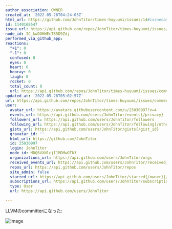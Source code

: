 ```yaml
---
author_association: OWNER
created_at: '2022-05-28T04:24:03Z'
html_url: https://github.com/JohnTitor/times-huyuumi/issues/14#issuecomment-1140168547
id: 1140168547
issue_url: https://api.github.com/repos/JohnTitor/times-huyuumi/issues/14
node_id: IC_kwDOHWEcT85D9Zdj
performed_via_github_app: 
reactions:
  "+1": 0
  "-1": 0
  confused: 0
  eyes: 0
  heart: 0
  hooray: 0
  laugh: 0
  rocket: 0
  total_count: 0
  url: https://api.github.com/repos/JohnTitor/times-huyuumi/issues/comments/1140168547/reactions
updated_at: '2022-05-28T05:02:57Z'
url: https://api.github.com/repos/JohnTitor/times-huyuumi/issues/comments/1140168547
user:
  avatar_url: https://avatars.githubusercontent.com/u/25030997?v=4
  events_url: https://api.github.com/users/JohnTitor/events{/privacy}
  followers_url: https://api.github.com/users/JohnTitor/followers
  following_url: https://api.github.com/users/JohnTitor/following{/other_user}
  gists_url: https://api.github.com/users/JohnTitor/gists{/gist_id}
  gravatar_id: ''
  html_url: https://github.com/JohnTitor
  id: 25030997
  login: JohnTitor
  node_id: MDQ6VXNlcjI1MDMwOTk3
  organizations_url: https://api.github.com/users/JohnTitor/orgs
  received_events_url: https://api.github.com/users/JohnTitor/received_events
  repos_url: https://api.github.com/users/JohnTitor/repos
  site_admin: false
  starred_url: https://api.github.com/users/JohnTitor/starred{/owner}{/repo}
  subscriptions_url: https://api.github.com/users/JohnTitor/subscriptions
  type: User
  url: https://api.github.com/users/JohnTitor

---
```

LLVMのcommitterになった:

![image](https://user-images.githubusercontent.com/25030997/170810866-c0a990c7-2ed2-43a5-8c1e-1637c7cdf767.png)